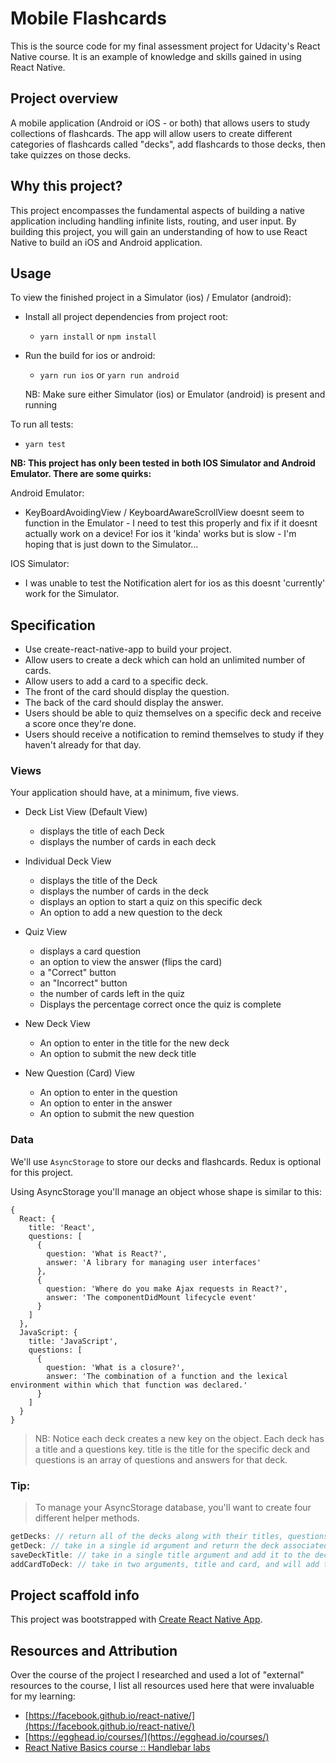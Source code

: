 # Mobile Flashcards

This is the source code for my final assessment project for Udacity's React Native course. It is an example of knowledge and skills gained in using React Native.

## Project overview

A mobile application (Android or iOS - or both) that allows users to study collections of flashcards. The app will allow users to create different categories of flashcards called "decks", add flashcards to those decks, then take quizzes on those decks.

## Why this project?

This project encompasses the fundamental aspects of building a native application including handling infinite lists, routing, and user input. By building this project, you will gain an understanding of how to use React Native to build an iOS and Android application.

## Usage

To view the finished project in a Simulator (ios) / Emulator (android):

- Install all project dependencies from project root:

  - `yarn install` or `npm install`

- Run the build for ios or android:

  - `yarn run ios` or `yarn run android`

  NB: Make sure either Simulator (ios) or Emulator (android) is present and running

To run all tests:

- `yarn test`

**NB: This project has only been tested in both IOS Simulator and Android Emulator. There are some quirks:**

Android Emulator:

- KeyBoardAvoidingView / KeyboardAwareScrollView doesnt seem to function in the Emulator - I need to test this properly and fix if it doesnt actually work on a device! For ios it 'kinda' works but is slow - I'm hoping that is just down to the Simulator...

IOS Simulator:

- I was unable to test the Notification alert for ios as this doesnt 'currently' work for the Simulator.

## Specification

- Use create-react-native-app to build your project.
- Allow users to create a deck which can hold an unlimited number of cards.
- Allow users to add a card to a specific deck.
- The front of the card should display the question.
- The back of the card should display the answer.
- Users should be able to quiz themselves on a specific deck and receive a score once they're done.
- Users should receive a notification to remind themselves to study if they haven't already for that day.

### Views

Your application should have, at a minimum, five views.

- Deck List View (Default View)

  - displays the title of each Deck
  - displays the number of cards in each deck

- Individual Deck View

  - displays the title of the Deck
  - displays the number of cards in the deck
  - displays an option to start a quiz on this specific deck
  - An option to add a new question to the deck

- Quiz View

  - displays a card question
  - an option to view the answer (flips the card)
  - a "Correct" button
  - an "Incorrect" button
  - the number of cards left in the quiz
  - Displays the percentage correct once the quiz is complete

- New Deck View

  - An option to enter in the title for the new deck
  - An option to submit the new deck title

- New Question (Card) View
  - An option to enter in the question
  - An option to enter in the answer
  - An option to submit the new question

### Data

We'll use `AsyncStorage` to store our decks and flashcards. Redux is optional for this project.

Using AsyncStorage you'll manage an object whose shape is similar to this:

```
{
  React: {
    title: 'React',
    questions: [
      {
        question: 'What is React?',
        answer: 'A library for managing user interfaces'
      },
      {
        question: 'Where do you make Ajax requests in React?',
        answer: 'The componentDidMount lifecycle event'
      }
    ]
  },
  JavaScript: {
    title: 'JavaScript',
    questions: [
      {
        question: 'What is a closure?',
        answer: 'The combination of a function and the lexical environment within which that function was declared.'
      }
    ]
  }
}
```

> NB: Notice each deck creates a new key on the object.
> Each deck has a title and a questions key. title is the title for the specific deck and questions is an array of questions and answers for that deck.

### Tip:

> To manage your AsyncStorage database, you'll want to create four different helper methods.

```JavaScript
getDecks: // return all of the decks along with their titles, questions, and answers.
getDeck: // take in a single id argument and return the deck associated with that id.
saveDeckTitle: // take in a single title argument and add it to the decks.
addCardToDeck: // take in two arguments, title and card, and will add the card to the list of questions for the deck with the associated title.
```

## Project scaffold info

This project was bootstrapped with [Create React Native App](https://github.com/react-community/create-react-native-app).

## Resources and Attribution

Over the course of the project I researched and used a lot of "external" resources to the course, I list all resources used here that were invaluable for my learning:

- [https://facebook.github.io/react-native/](https://facebook.github.io/react-native/)
- [https://egghead.io/courses/](https://egghead.io/courses/)
- [React Native Basics course :: Handlebar labs](https://learn.handlebarlabs.com/)
